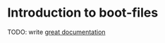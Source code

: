 # Introduction to boot-files

TODO: write [great documentation](http://jacobian.org/writing/what-to-write/)
